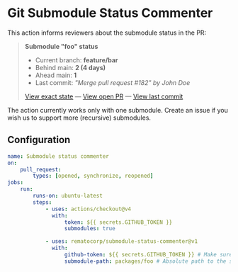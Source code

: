 # Git Submodule Status Commenter

This action informs reviewers about the submodule status in the PR:

> **Submodule "foo" status**
>
> -   Current branch: **feature/bar**
> -   Behind main: **2 (4 days)**
> -   Ahead main: **1**
> -   Last commit: _"Merge pull request #182" by John Doe_
>
> [View exact state](#) — [View open PR](#) — [View last commit](#)

The action currently works only with one submodule. Create an issue if you wish us to support more (recursive) submodules.

## Configuration

```yaml
name: Submodule status commenter
on:
    pull_request:
        types: [opened, synchronize, reopened]
jobs:
    run:
        runs-on: ubuntu-latest
        steps:
            - uses: actions/checkout@v4
              with:
                  token: ${{ secrets.GITHUB_TOKEN }}
                  submodules: true

            - uses: rematocorp/submodule-status-commenter@v1
              with:
                  github-token: ${{ secrets.GITHUB_TOKEN }} # Make sure this token can access the submodule
                  submodule-path: packages/foo # Absolute path to the submodule in the parent repository
```
